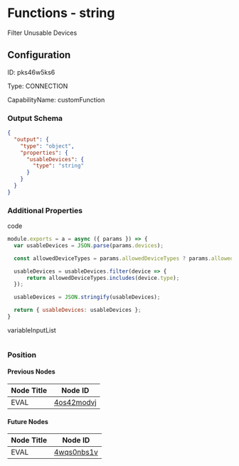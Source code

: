 # Functions - string 
Filter Unusable Devices
## Configuration
ID:  pks46w5ks6

Type: CONNECTION 

CapabilityName: customFunction





### Output Schema
``` json 
{
  "output": {
    "type": "object",
    "properties": {
      "usableDevices": {
        "type": "string"
      }
    }
  }
} 
```

### Additional Properties
code
```js 
module.exports = a = async ({ params }) => {
  var usableDevices = JSON.parse(params.devices);

  const allowedDeviceTypes = params.allowedDeviceTypes ? params.allowedDeviceTypes.split(",") : [];

  usableDevices = usableDevices.filter(device => {
      return allowedDeviceTypes.includes(device.type);
  });

  usableDevices = JSON.stringify(usableDevices);

  return { usableDevices: usableDevices };
}
```


variableInputList
```
```





### Position

#### Previous Nodes
| Node Title | Node ID |
| :------------- | ------------ |
| EVAL | [4os42modvj](./4os42modvj.md) | 
 
 #### Future Nodes
| Node Title | Node ID |
| :------------- | ------------ |
| EVAL |[4wqs0nbs1v](./4wqs0nbs1v.md) | 